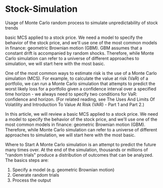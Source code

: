 # Stock-Simulation
Usage of Monte Carlo random process to simulate unpredictability of stock trends

basic MCS applied to a stock price. We need a model to specify the behavior of the stock price, and we'll use one of the most common models in finance: geometric Brownian motion (GBM).  GBM assumes that a constant drift is accompanied by random shocks. Therefore, while Monte Carlo simulation can refer to a universe of different approaches to simulation, we will start here with the most basic.


One of the most common ways to estimate risk is the use of a Monte Carlo simulation (MCS). For example, to calculate the value at risk (VaR) of a portfolio, we can run a Monte Carlo simulation that attempts to predict the worst likely loss for a portfolio given a confidence interval over a specified time horizon - we always need to specify two conditions for VaR: confidence and horizon. (For related reading, see The Uses And Limits Of Volatility and Introduction To Value At Risk (VAR) - Part 1 and Part 2.)

In this article, we will review a basic MCS applied to a stock price. We need a model to specify the behavior of the stock price, and we'll use one of the most common models in finance: geometric Brownian motion (GBM). Therefore, while Monte Carlo simulation can refer to a universe of different approaches to simulation, we will start here with the most basic.

Where to Start 
A Monte Carlo simulation is an attempt to predict the future many times over. At the end of the simulation, thousands or millions of "random trials" produce a distribution of outcomes that can be analyzed. The basics steps are:


1. Specify a model (e.g. geometric Brownian motion) 
2. Generate random trials 
3. Process the output



